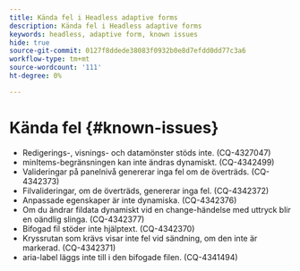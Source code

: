 ```yaml
---
title: Kända fel i Headless adaptive forms
description: Kända fel i Headless adaptive forms
keywords: headless, adaptive form, known issues
hide: true
source-git-commit: 0127f8ddede38083f0932b0e8d7efdd0dd77c3a6
workflow-type: tm+mt
source-wordcount: '111'
ht-degree: 0%

---
```



# Kända fel {#known-issues}

* Redigerings-, visnings- och datamönster stöds inte. (CQ-4327047)
* minItems-begränsningen kan inte ändras dynamiskt. (CQ-4342499)
* Valideringar på panelnivå genererar inga fel om de överträds. (CQ-4342373)
* Filvalideringar, om de överträds, genererar inga fel. (CQ-4342372)
* Anpassade egenskaper är inte dynamiska. (CQ-4342376)
* Om du ändrar fildata dynamiskt vid en change-händelse med uttryck blir en oändlig slinga. (CQ-4342377)
* Bifogad fil stöder inte hjälptext. (CQ-4342370)
* Kryssrutan som krävs visar inte fel vid sändning, om den inte är markerad. (CQ-4342371)
* aria-label läggs inte till i den bifogade filen. (CQ-4341494)
